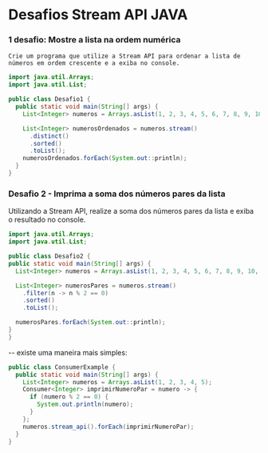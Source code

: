 # Desafios Stream API JAVA

### 1 desafio: Mostre a lista na ordem numérica
	Crie um programa que utilize a Stream API para ordenar a lista de números em ordem crescente e a exiba no console.

```java
import java.util.Arrays;
import java.util.List;

public class Desafio1 {
  public static void main(String[] args) {
    List<Integer> numeros = Arrays.asList(1, 2, 3, 4, 5, 6, 7, 8, 9, 10, 5, 4, 3);

    List<Integer> numerosOrdenados = numeros.stream()
      .distinct()
      .sorted()
      .toList();
    numerosOrdenados.forEach(System.out::println);
  }
}
```
### Desafio 2 - Imprima a soma dos números pares da lista
  Utilizando a Stream API, realize a soma dos números pares da lista e exiba o resultado no console.
  ```java
import java.util.Arrays;
import java.util.List;

public class Desafio2 {
  public static void main(String[] args) {
    List<Integer> numeros = Arrays.asList(1, 2, 3, 4, 5, 6, 7, 8, 9, 10, 5, 4, 3);

    List<Integer> numerosPares = numeros.stream()
      .filter(n -> n % 2 == 0)
      .sorted()
      .toList();

    numerosPares.forEach(System.out::println);
  }
}
```
-- existe uma maneira mais simples: 

```java
public class ConsumerExample {
  public static void main(String[] args) {
    List<Integer> numeros = Arrays.asList(1, 2, 3, 4, 5);
    Consumer<Integer> imprimirNumeroPar = numero -> {
      if (numero % 2 == 0) {
        System.out.println(numero);
      }
    };
    numeros.stream_api().forEach(imprimirNumeroPar);
  }
}
```
### 